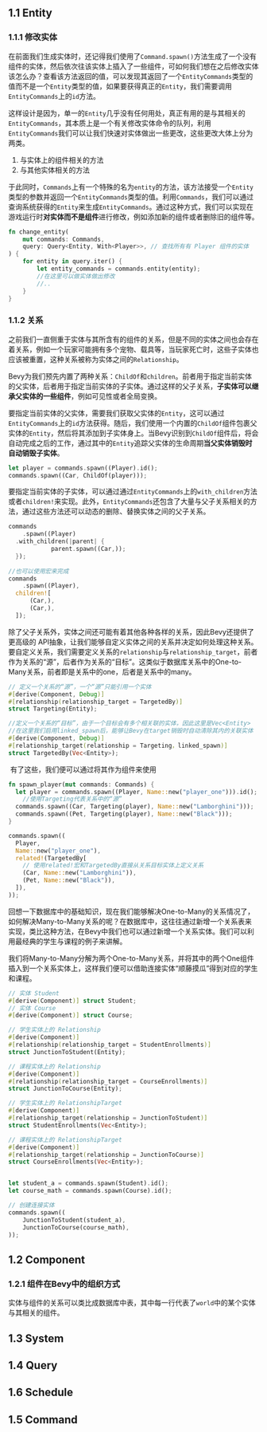 ## 1.1 Entity

### 1.1.1 修改实体

​	在前面我们生成实体时，还记得我们使用了`Command.spawn()`方法生成了一个没有组件的实体，然后依次往该实体上插入了一些组件，可如何我们想在之后修改实体该怎么办？查看该方法返回的值，可以发现其返回了一个`EntityCommands`类型的值而不是一个`Entity`类型的值，如果要获得真正的`Entity`，我们需要调用`EntityCommands`上的`id`方法。

​	这样设计是因为，单一的`Entity`几乎没有任何用处，真正有用的是与其相关的`EntityCommands`，其本质上是一个有关修改实体命令的队列，利用`EntityCommands`我们可以让我们快速对实体做出一些更改，这些更改大体上分为两类。

1. 与实体上的组件相关的方法
2. 与其他实体相关的方法

​	于此同时，`Commands`上有一个特殊的名为`entity`的方法，该方法接受一个`Entity`类型的参数并返回一个`EntityCommands`类型的值。利用`Commands`，我们可以通过查询系统获得的`Entity`来生成`EntityCommands`。通过这种方式，我们可以实现在游戏运行时**对实体而不是组件**进行修改，例如添加新的组件或者删除旧的组件等。

```rust
fn change_entity(
    mut commands: Commands,
    query: Query<Entity, With<Player>>, // 查找所有有 Player 组件的实体
) {
    for entity in query.iter() {
        let entity_commands = commands.entity(entity);
      	//在这里可以做实体做出修改
      	//..
    }
}
```

### 1.1.2 关系

​	之前我们一直侧重于实体与其所含有的组件的关系，但是不同的实体之间也会存在着关系，例如一个玩家可能拥有多个宠物、载具等，当玩家死亡时，这些子实体也应该被重置，这种关系被称为实体之间的`Relationship`。

​	Bevy为我们预先内置了两种关系：`ChildOf`和`children`。前者用于指定当前实体的父实体，后者用于指定当前实体的子实体。通过这样的父子关系，**子实体可以继承父实体的一些组件**，例如可见性或者全局变换。

​	要指定当前实体的父实体，需要我们获取父实体的`Entity`，这可以通过`EntityCommands`上的`id`方法获得。随后，我们使用一个内置的`ChildOf`组件包裹父实体的`Entity`，然后将其添加到子实体身上。当Bevy识别到`ChildOf`组件后，将会自动完成之后的工作，通过其中的`Entity`追踪父实体的生命周期**当父实体销毁时自动销毁子实体**。

```rust
let player = commands.spawn((Player).id();
commands.spawn((Car, ChildOf(player)));
```

​	要指定当前实体的子实体，可以通过通过`EntityCommands`上的`with_children`方法或者`children!`来实现。此外，`EntityCommands`还包含了大量与父子关系相关的方法，通过这些方法还可以动态的删除、替换实体之间的父子关系。

```rust
commands
	.spawn((Player)
  .with_children(|parent| {
			parent.spawn((Car,));
  });
   
//也可以使用宏来完成
commands
	.spawn((Player),
  children![
      (Car,),
      (Car,),
  ]);
```

​	除了父子关系外，实体之间还可能有着其他各种各样的关系，因此Bevy还提供了更高级的 API抽象，让我们能够自定义实体之间的关系并决定如何处理这种关系。要自定义关系，我们需要定义关系的`relationship`与`relationship_target`，前者作为关系的“源”，后者作为关系的“目标”。这类似于数据库关系中的One-to-Many关系，前者即是关系中的one，后者是关系中的many。

```rust
// 定义一个关系的“源”，一个“源”只能引用一个实体
#[derive(Component, Debug)]
#[relationship(relationship_target = TargetedBy)]
struct Targeting(Entity);

//定义一个关系的“目标”，由于一个目标会有多个相关联的实体，因此这里是Vec<Entity>
//在这里我们启用linked_spawn后，能够让Bevy在target销毁时自动清除其内的关联实体
#[derive(Component, Debug)]
#[relationship_target(relationship = Targeting，linked_spawn)]
struct TargetedBy(Vec<Entity>);
```

​	有了这些，我们便可以通过将其作为组件来使用

```rust
fn spawn_player(mut commands: Commands) {
  let player = commands.spawn((Player, Name::new("player_one"))).id();
	//使用Targeting代表关系中的“源”
  commands.spawn((Car, Targeting(player), Name::new("Lamborghini")));
  commands.spawn((Pet, Targeting(player), Name::new("Black")));
}

commands.spawn((
  Player,
  Name::new("player_one"),
  related!(TargetedBy[
    // 使用related!宏和TargetedBy直接从关系目标实体上定义关系
    (Car, Name::new("Lamborghini")),
    (Pet, Name::new("Black")),
  ]),
));
```

​	回想一下数据库中的基础知识，现在我们能够解决One-to-Many的关系情况了，如何解决Many-to-Many关系的呢？在数据库中，这往往通过新增一个关系表来实现，类比这种方法，在Bevy中我们也可以通过新增一个关系实体。我们可以利用最经典的学生与课程的例子来讲解。

​	我们将Many-to-Many分解为两个One-to-Many关系，并将其中的两个One组件插入到一个关系实体上，这样我们便可以借助连接实体“顺藤摸瓜”得到对应的学生和课程。

```rust
// 实体 Student
#[derive(Component)] struct Student;
// 实体 Course
#[derive(Component)] struct Course;

// 学生实体上的 Relationship
#[derive(Component)]
#[relationship(relationship_target = StudentEnrollments)]
struct JunctionToStudent(Entity);

// 课程实体上的 Relationship
#[derive(Component)]
#[relationship(relationship_target = CourseEnrollments)]
struct JunctionToCourse(Entity);

// 学生实体上的 RelationshipTarget
#[derive(Component)]
#[relationship_target(relationship = JunctionToStudent)]
struct StudentEnrollments(Vec<Entity>);

// 课程实体上的 RelationshipTarget
#[derive(Component)]
#[relationship_target(relationship = JunctionToCourse)]
struct CourseEnrollments(Vec<Entity>);


let student_a = commands.spawn(Student).id();
let course_math = commands.spawn(Course).id();

// 创建连接实体
commands.spawn((
    JunctionToStudent(student_a),
    JunctionToCourse(course_math),
));
```





## 1.2 Component

### 1.2.1 组件在Bevy中的组织方式

​	实体与组件的关系可以类比成数据库中表，其中每一行代表了`world`中的某个实体与其相关的组件。



## 1.3 System



## 1.4 Query



## 1.6 Schedule



## 1.5 Command


